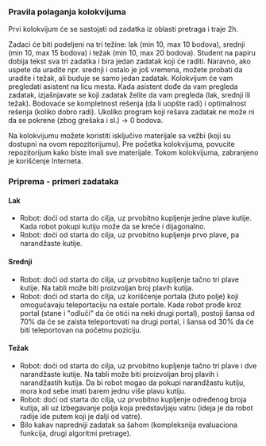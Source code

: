 ﻿### Pravila polaganja kolokvijuma

Prvi kolokvijum će se sastojati od zadatka iz oblasti pretraga i traje 2h.

Zadaci će biti podeljeni na tri težine: lak (min 10, max 10 bodova), srednji (min 10, max 15 bodova) i težak (min 10, max 20 bodova).
Student na papiru dobija tekst sva tri zadatka i bira jedan zadatak koji će raditi. Naravno, ako uspete da uradite npr. srednji i ostalo je još vremena, možete probati da uradite i težak, ali buduje se samo jedan zadatak.
Kolokvijum će vam pregledati asistent na licu mesta. Kada asistent dođe da vam pregleda zadatak, izjašnjavate se koji zadatak želite da vam pregleda (lak, srednji ili težak).
Bodovaće se kompletnost rešenja (da li uopšte radi) i optimalnost rešenja (koliko dobro radi).
Ukoliko program koji rešava zadatak ne može ni da se pokrene (zbog grešaka i sl.) -> 0 bodova.

Na kolokvijumu možete koristiti isključivo materijale sa vežbi (koji su dostupni na ovom repozitorijumu). Pre početka kolokvijuma, povucite repozitorijum kako biste imali sve materijale.
Tokom kolokvijuma, zabranjeno je korišćenje Interneta.


### Priprema - primeri zadataka

#### Lak


* Robot: doći od starta do cilja, uz prvobitno kupljenje jedne plave kutije. Kada robot pokupi kutiju može da se kreće i dijagonalno.
* Robot: doći od starta do cilja, uz prvobitno kupljenje prvo plave, pa narandžaste kutije.


#### Srednji


* Robot: doći od starta do cilja, uz prvobitno kupljenje tačno tri plave kutije. Na tabli može biti proizvoljan broj plavih kutija.
* Robot: doći od starta do cilja, uz korišćenje portala (žuto polje) koji omogućavaju teleportaciju na ostale portale. Kada robot prođe kroz portal (stane i "odluči" da će otići na neki drugi portal),
postoji šansa od 70% da će se zaista teleportovati na drugi portal, i šansa od 30% da će biti teleportovan na početnu poziciju.


#### Težak

* Robot: doći od starta do cilja, uz prvobitno kupljenje tačno tri plave i dve narandžaste kutije. Na tabli može biti proizvoljan broj plavih i narandžastih kutija.
Da bi robot mogao da pokupi narandžastu kutiju, mora kod sebe imati barem jednu više plavu kutiju.
* Robot: doći od starta do cilja, uz prvobitno kupljenje određenog broja kutija, ali uz izbegavanje polja koja predstavljaju vatru (ideja je da robot radije ide putem koji je dalji od vatre).
* Bilo kakav napredniji zadatak sa šahom (kompleksnija evaluaciona funkcija, drugi algoritmi pretrage).
